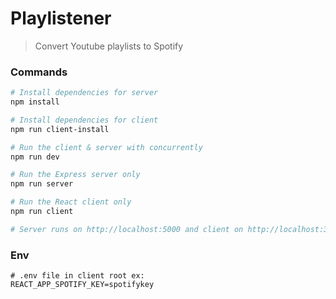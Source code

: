 # Playlistener

> Convert Youtube playlists to Spotify

### Commands

``` bash
# Install dependencies for server
npm install

# Install dependencies for client
npm run client-install

# Run the client & server with concurrently
npm run dev

# Run the Express server only
npm run server

# Run the React client only
npm run client

# Server runs on http://localhost:5000 and client on http://localhost:3000
```

### Env
``` 
# .env file in client root ex:
REACT_APP_SPOTIFY_KEY=spotifykey
```
